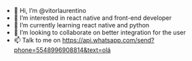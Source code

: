 - 👋 Hi, I’m @vitorlaurentino
- 👀 I’m interested in react native and front-end developer
- 🌱 I’m currently learning react native and python
- 💞️ I’m looking to collaborate on better integration for the user
- 📫 Talk to me on https://api.whatsapp.com/send?phone=5548996908814&text=olá

<!---
vitorlaurentino/vitorlaurentino is a ✨ special ✨ repository because its `README.md` (this file) appears on your GitHub profile.
You can click the Preview link to take a look at your changes.
--->
